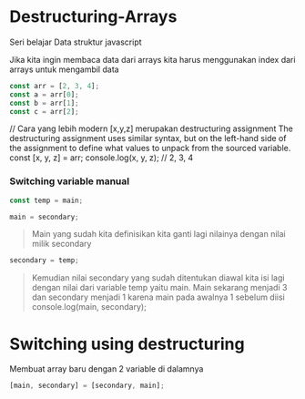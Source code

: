 # Destructuring-Arrays

Seri belajar Data struktur javascript

Jika kita ingin membaca data dari arrays kita harus menggunakan index dari arrays untuk mengambil data

```javascript
const arr = [2, 3, 4];
const a = arr[0];
const b = arr[1];
const c = arr[2];
```

// Cara yang lebih modern
[x,y,z] merupakan destructuring assignment The destructuring assignment uses similar syntax, but on the left-hand side of the assignment to define what values to unpack from the sourced variable.
const [x, y, z] = arr;
console.log(x, y, z); // 2, 3, 4

### Switching variable manual

```javascript
const temp = main;
```

```javascript
main = secondary;
```

> Main yang sudah kita definisikan kita ganti lagi nilainya dengan nilai milik secondary

```javascript
secondary = temp;
```

> Kemudian nilai secondary yang sudah ditentukan diawal kita isi lagi dengan nilai dari variable temp yaitu main. Main sekarang menjadi 3 dan secondary menjadi 1 karena main pada awalnya 1 sebelum diisi
> console.log(main, secondary);

# Switching using destructuring

Membuat array baru dengan 2 variable di dalamnya

```javascript
[main, secondary] = [secondary, main];
```
